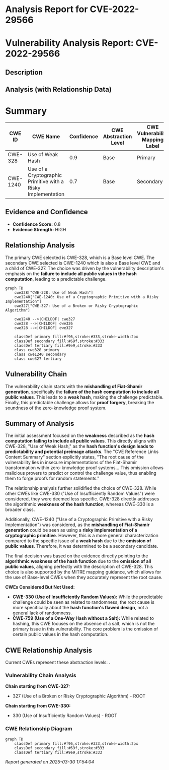# Analysis Report for CVE-2022-29566

# Vulnerability Analysis Report: CVE-2022-29566

## Description



## Analysis (with Relationship Data)

# Summary
| CWE ID | CWE Name | Confidence | CWE Abstraction Level | CWE Vulnerability Mapping Label | CWE-Vulnerability Mapping Notes |
|---|---|---|---|---|---|
| CWE-328 | Use of Weak Hash | 0.9 | Base | Primary | Allowed |
| CWE-1240 | Use of a Cryptographic Primitive with a Risky Implementation | 0.7 | Base | Secondary | Allowed |

## Evidence and Confidence

*   **Confidence Score:** 0.8
*   **Evidence Strength:** HIGH

## Relationship Analysis
The primary CWE selected is CWE-328, which is a Base level CWE. The secondary CWE selected is CWE-1240 which is also a Base level CWE and a child of CWE-327.
The choice was driven by the vulnerability description's emphasis on the **failure to include all public values in the hash computation**, leading to a predictable challenge.

```mermaid
graph TD
    cwe328["CWE-328: Use of Weak Hash"]
    cwe1240["CWE-1240: Use of a Cryptographic Primitive with a Risky Implementation"]
    cwe327["CWE-327: Use of a Broken or Risky Cryptographic Algorithm"]

    cwe1240 -->|CHILDOF| cwe327
    cwe328 -->|CHILDOF| cwe326
    cwe328 -->|CHILDOF| cwe327

    classDef primary fill:#f96,stroke:#333,stroke-width:2px
    classDef secondary fill:#69f,stroke:#333
    classDef tertiary fill:#9e9,stroke:#333
    class cwe328 primary
    class cwe1240 secondary
    class cwe327 tertiary
```

## Vulnerability Chain
The vulnerability chain starts with the **mishandling of Fiat-Shamir generation**, specifically the **failure of the hash computation to include all public values**. This leads to a **weak hash**, making the challenge predictable. Finally, this predictable challenge allows for **proof forgery**, breaking the soundness of the zero-knowledge proof system.

## Summary of Analysis
The initial assessment focused on the **weakness** described as the **hash computation failing to include all public values**. This directly aligns with CWE-328, "Use of Weak Hash," as the **hash function's design leads to predictability and potential preimage attacks**. The "CVE Reference Links Content Summary" section explicitly states, "The root cause of the vulnerability lies in insecure implementations of the Fiat-Shamir transformation within zero-knowledge proof systems... This omission allows malicious provers to predict or control the challenge value, thus enabling them to forge proofs for random statements."

The relationship analysis further solidified the choice of CWE-328. While other CWEs like CWE-330 ("Use of Insufficiently Random Values") were considered, they were deemed less specific. CWE-328 directly addresses the algorithmic **weakness of the hash function**, whereas CWE-330 is a broader class.

Additionally, CWE-1240 ("Use of a Cryptographic Primitive with a Risky Implementation") was considered, as the **mishandling of Fiat-Shamir generation** could be seen as using a **risky implementation of a cryptographic primitive**. However, this is a more general characterization compared to the specific issue of a **weak hash** due to the **omission of public values**. Therefore, it was determined to be a secondary candidate.

The final decision was based on the evidence directly pointing to the **algorithmic weakness of the hash function** due to the **omission of all public values**, aligning perfectly with the description of CWE-328. This choice is also supported by the MITRE mapping guidance, which allows for the use of Base-level CWEs when they accurately represent the root cause.

**CWEs Considered But Not Used:**

*   **CWE-330 (Use of Insufficiently Random Values):** While the predictable challenge could be seen as related to randomness, the root cause is more specifically about the **hash function's flawed design**, not a general lack of randomness.
*   **CWE-759 (Use of a One-Way Hash without a Salt):** While related to hashing, this CWE focuses on the absence of a salt, which is not the primary issue in this vulnerability. The core problem is the omission of certain public values in the hash computation.


## CWE Relationship Analysis

Current CWEs represent these abstraction levels: .


### Vulnerability Chain Analysis

**Chain starting from CWE-327:**
- 327 (Use of a Broken or Risky Cryptographic Algorithm) - ROOT


**Chain starting from CWE-330:**
- 330 (Use of Insufficiently Random Values) - ROOT



### CWE Relationship Diagram

```mermaid
graph TD
    classDef primary fill:#f96,stroke:#333,stroke-width:2px
    classDef secondary fill:#69f,stroke:#333
    classDef tertiary fill:#9e9,stroke:#333
```



*Report generated on 2025-03-30 17:54:04*
